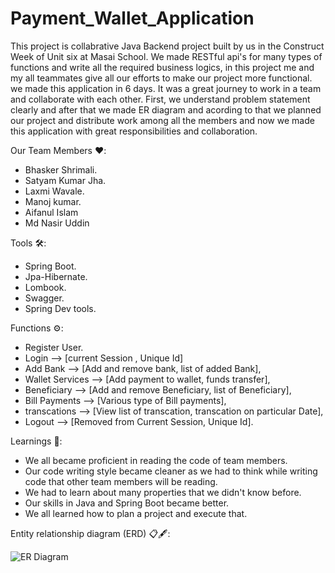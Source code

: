 # Payment_Wallet_Application

This project is collabrative Java Backend project built by us in the Construct Week of Unit six at Masai School. We made RESTful api's for many types of functions and write all the required business logics, in this project me and my all teammates give all our efforts to make our project more functional. we made this application in 6 days. It was a great journey to work in a team and collaborate with each other. First, we understand problem statement clearly and after that we made ER diagram and acording to that we planned our project and distribute work among all the members and now we made this application with great responsibilities and collaboration.



Our Team Members ❤️:

* Bhasker Shrimali.
* Satyam Kumar Jha.
* Laxmi  Wavale.
* Manoj kumar.
* Aifanul Islam
* Md Nasir Uddin


Tools 🛠️:

* Spring Boot.
* Jpa-Hibernate.
* Lombook.
* Swagger.
* Spring Dev tools.


Functions ⚙️:


* Register User.
* Login -->  [current Session , Unique Id]
* Add Bank --> [Add and remove bank, list of added Bank],
* Wallet Services --> [Add payment to wallet, funds transfer],
* Beneficiary --> [Add and remove Beneficiary, list of Beneficiary],
* Bill Payments --> [Various type of Bill payments],
* transcations --> [View list of transcation, transcation on particular Date],
* Logout --> [Removed from Current Session, Unique Id].


Learnings 📒:

* We all became proficient in reading the code of team members.
* Our code writing style became cleaner as we had to think while writing code that other team members will be reading.
* We had to learn about many properties that we didn't know before.
* Our skills in Java and Spring Boot became better.
* We all learned how to plan a project and execute that.


Entity relationship diagram (ERD) 📋🖋️:


![ER Diagram](https://user-images.githubusercontent.com/101566187/185458865-f4c70989-9dbc-4982-91c6-39f739f9e314.jpeg)


